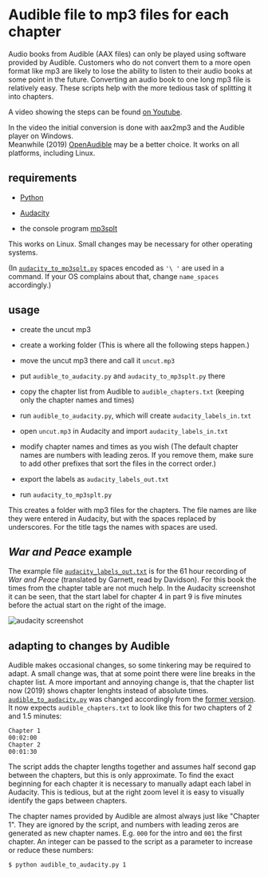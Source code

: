 # Audible file to mp3 files for each chapter

Audio books from Audible (AAX files) can only be played using software provided by Audible. Customers who do not convert them to a more open format like mp3 are likely to lose the ability to listen to their audio books at some point in the future. Converting an audio book to one long mp3 file is relatively easy. These scripts help with the more tedious task of splitting it into chapters.

A video showing the steps can be found [on Youtube](https://www.youtube.com/watch?v=oztnCJlY3bo).

In the video the initial conversion is done with aax2mp3 and the Audible player on Windows.<br>
Meanwhile (2019) [OpenAudible](https://openaudible.org/) may be a better choice. It works on all platforms, including Linux.

## requirements

* [Python](https://en.wikipedia.org/wiki/Python_(programming_language))

* [Audacity](https://en.wikipedia.org/wiki/Audacity_%28audio_editor%29)

* the console program [mp3splt](http://mp3splt.sourceforge.net/mp3splt_page/documentation/man.html)

This works on Linux. Small changes may be necessary for other operating systems.

(In [`audacity_to_mp3splt.py`](https://github.com/watchduck/split_audiobooks/blob/master/audacity_to_mp3splt.py)
spaces encoded as `'\ '` are used in a command. If your OS complains about that, change `name_spaces` accordingly.)

## usage

* create the uncut mp3

* create a working folder (This is where all the following steps happen.)

* move the uncut mp3 there and call it `uncut.mp3`

* put `audible_to_audacity.py` and `audacity_to_mp3splt.py` there

* copy the chapter list from Audible to `audible_chapters.txt` (keeping only the chapter names and times)

* run `audible_to_audacity.py`, which will create `audacity_labels_in.txt`

* open `uncut.mp3` in Audacity and import `audacity_labels_in.txt`

* modify chapter names and times as you wish (The default chapter names are numbers with leading zeros. If you remove them, make sure to add other prefixes that sort the files in the correct order.)

* export the labels as `audacity_labels_out.txt`

* run `audacity_to_mp3splt.py`

This creates a folder with mp3 files for the chapters. The file names are like they were entered in Audacity, but with the spaces replaced by underscores. For the title tags the names with spaces are used.

## _War and Peace_ example

The example file [`audacity_labels_out.txt`](https://github.com/watchduck/split_audiobooks/blob/master/audacity_labels_out_example.txt) is for the 61 hour recording of _War and Peace_ (translated by Garnett, read by Davidson). For this book the times from the chapter table are not much help. In the Audacity screenshot it can be seen, that the start label for chapter 4 in part 9 is five minutes before the actual start on the right of the image.

![audacity screenshot](http://paste.watchduck.net/1709/war_and_peace_audacity.png)

## adapting to changes by Audible

Audible makes occasional changes, so some tinkering may be required to adapt. A small change was, that at some point there were line breaks in the chapter list. A more important and annoying change is, that the chapter list now (2019) shows chapter lenghts instead of absolute times.
[`audible_to_audacity.py`](https://github.com/watchduck/split_audiobooks/blob/master/audible_to_audacity.py)
was changed accordingly from the
[former version](https://github.com/watchduck/split_audiobooks/blob/56dfac2dfeae9897563ed421cec02e5981258a1c/audible_to_audacity.py).
It now expects `audible_chapters.txt` to look like this for two chapters of 2 and 1.5 minutes:

    Chapter 1
    00:02:00
    Chapter 2
    00:01:30

The script adds the chapter lengths together and assumes half second gap between the chapters, but this is only approximate. To find the exact beginning for each chapter it is necessary to manually adapt each label in Audacity. This is tedious, but at the right zoom level it is easy to visually identify the gaps between chapters.

The chapter names provided by Audible are almost always just like "Chapter 1". They are ignored by the script, and numbers with leading zeros are generated as new chapter names. E.g. `000` for the intro and `001` the first chapter. An integer can be passed to the script as a parameter to increase or reduce these numbers:

    $ python audible_to_audacity.py 1
